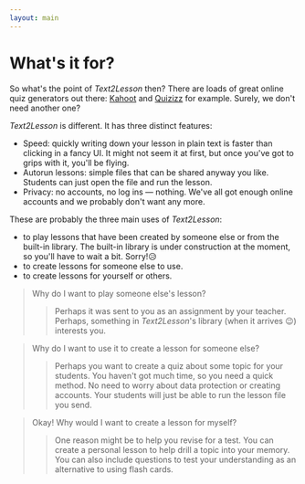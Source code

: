 ```yaml
---
layout: main
---
```


# What's it for?

So what's the point of _Text2Lesson_ then? There are loads of great online quiz
generators out there: [Kahoot](https://kahoot.com/) and [Quizizz](https://quizizz.com/)
for example. Surely, we don't need another one?

_Text2Lesson_ is different. It has three distinct features:

- Speed: quickly writing down your lesson in plain text is faster than clicking
  in a fancy UI. It might not seem it at first, but once you've got to grips with
  it, you'll be flying.
- Autorun lessons: simple files that can be shared anyway you like. Students can
  just open the file and run the lesson.
- Privacy: no accounts, no log ins — nothing. We've all got enough online accounts
  and we probably don't want any more.

These are probably the three main uses of _Text2Lesson_:

- to play lessons that have been created by someone else or from the built-in
  library. The built-in library is under construction at the moment, so you'll
  have to wait a bit. Sorry!😥
- to create lessons for someone else to use.
- to create lessons for yourself or others.

> Why do I want to play someone else's lesson?
>
> > Perhaps it was sent to you as an assignment by your teacher. Perhaps,
> > something in _Text2Lesson_'s library (when it arrives 😉) interests you.

> Why do I want to use it to create a lesson for someone else?
>
> > Perhaps you want to create a quiz about some topic for your students. You
> > haven't got much time, so you need a quick method. No need to worry about
> > data protection or creating accounts. Your students will just be able to run
> > the lesson file you send.

> Okay! Why would I want to create a lesson for myself?
>
> > One reason might be to help you revise for a test. You can create a personal
> > lesson to help drill a topic into your memory. You can also include
> > questions to test your understanding as an alternative to using flash cards.
